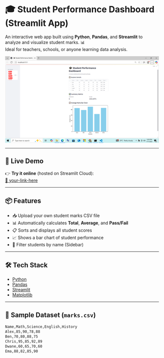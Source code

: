 # 🎓 Student Performance Dashboard (Streamlit App)

An interactive web app built using **Python**, **Pandas**, and **Streamlit** to analyze and visualize student marks. 📊  
Ideal for teachers, schools, or anyone learning data analysis.

![dashboard-preview](avg.png) 

---

## 🚀 Live Demo

👉 **Try it online** (hosted on Streamlit Cloud):  
[🔗 your-link-here](https://yourname-streamlit-app.streamlit.app)

---

## 📦 Features

- 📥 Upload your own student marks CSV file
- 📊 Automatically calculates **Total**, **Average**, and **Pass/Fail**
- 📋 Sorts and displays all student scores
- 📈 Shows a bar chart of student performance
- 🎯 Filter students by name (Sidebar)

---

## 🛠️ Tech Stack

- [Python](https://python.org/)
- [Pandas](https://pandas.pydata.org/)
- [Streamlit](https://streamlit.io/)
- [Matplotlib](https://matplotlib.org/) 

---

## 🧪 Sample Dataset (`marks.csv`)

```csv
Name,Math,Science,English,History
Alex,85,90,78,88
Ben,70,80,88,75
Chris,95,85,92,89
Dwane,60,65,70,60
Ema,88,82,85,90


